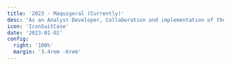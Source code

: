 ```yaml
---
title: '2023 - Maquigeral (Currently)'
desc: 'As an Analyst Developer, Collaboration and implementation of the IT sector planning, involving the software used by employees, telephony service (PABX/Virtual DDR), server migration, and development of support tools.'
icon: 'IconSuitCase'
date: '2023-01-02'
config:
  right: '100%'
  margin: '3.4rem -6rem'
---
```


